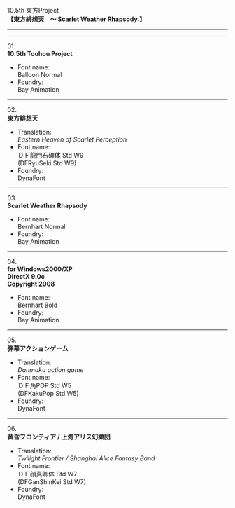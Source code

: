 10.5th 東方Project  
**【東方緋想天　～ Scarlet Weather Rhapsody.】**

---  
---

01\.  
**10.5th Touhou Project**
  - Font name:  
Balloon Normal
  - Foundry:  
Bay Animation

---

02\.  
**東方緋想天**
  - Translation:  
*Eastern Heaven of Scarlet Perception*
  - Font name:  
ＤＦ龍門石碑体 Std W9  
(DFRyuSeki Std W9)
  - Foundry:  
DynaFont

---

03\.  
**Scarlet Weather Rhapsody**
  - Font name:  
Bernhart Normal
  - Foundry:  
Bay Animation

---

04\.  
**for Windows2000/XP**  
**DirectX 9.0c**  
**Copyright 2008**
  - Font name:  
Bernhart Bold
  - Foundry:  
Bay Animation

---

05\.  
**弾幕アクションゲーム**
  - Translation:  
*Danmaku action game*
  - Font name:  
ＤＦ角POP Std W5  
(DFKakuPop Std W5)
  - Foundry:  
DynaFont

---

06\.  
**黄昏フロンティア / 上海アリス幻樂団**
  - Translation:  
*Twilight Frontier / Shanghai Alice Fantasy Band*
  - Font name:  
ＤＦ顔真卿体 Std W7  
(DFGanShinKei Std W7)
  - Foundry:  
DynaFont
